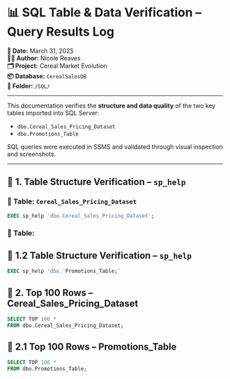# 📊 SQL Table & Data Verification – Query Results Log

**📅 Date:** March 31, 2025  
**👩‍💻 Author:** Nicole Reaves  
**🗂️ Project:** Cereal Market Evolution  
**📦 Database:** `CerealSalesDB`  
**📁 Folder:** `/SQL/`

---

This documentation verifies the **structure and data quality** of the two key tables imported into SQL Server:

- `dbo.Cereal_Sales_Pricing_Dataset`  
- `dbo.Promotions_Table`  

SQL queries were executed in SSMS and validated through visual inspection and screenshots.

---

## 🔹 1. Table Structure Verification – `sp_help`

### 🧱 Table: `Cereal_Sales_Pricing_Dataset`

```sql
EXEC sp_help 'dbo.Cereal_Sales_Pricing_Dataset';
```

### 🧱 Table:

## 🔹 1.2 Table Structure Verification – `sp_help`

```sql
EXEC sp_help 'dbo.'Promotions_Table;`
```

## 🔹 2. Top 100 Rows – **Cereal_Sales_Pricing_Dataset**

```sql
SELECT TOP 100 *  
FROM dbo.Cereal_Sales_Pricing_Dataset;
```

## 🔹 2.1 Top 100 Rows – **Promotions_Table**
```sql
SELECT TOP 100 *  
FROM dbo.Promotions_Table;
```



